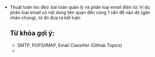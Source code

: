 - Thuật toán leo đèo: bài toán quản lý và phân loại email điện tử: Ví dụ phân loại email có nội dung liên quan đến cùng 1 vấn đề nào đó (gãn nhãn chúng), từ đó đưa ra kết luận
  ## Từ khóa gợi ý:
    + SMTP, POP3/IMAP, Email Classifier (Github Topics)
    +